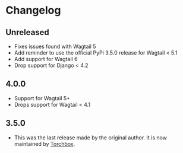 # Changelog

## Unreleased

- Fixes issues found with Wagtail 5
- Add reminder to use the official PyPi 3.5.0 release for Wagtail < 5.1
- Add support for Wagtail 6
- Drop support for Django < 4.2

## 4.0.0

- Support for Wagtail 5+
- Drops support for Wagtail < 4.1

## 3.5.0

- This was the last release made by the original author. It is now maintained by [Torchbox](https://github.com/torchbox-forks).

